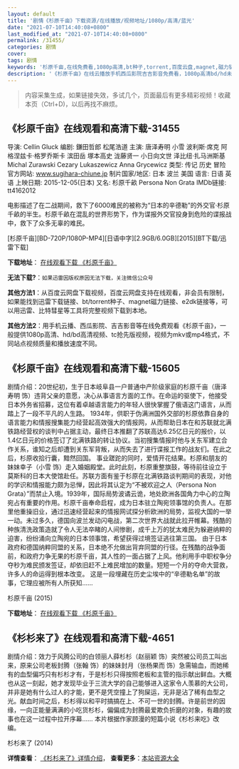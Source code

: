 ```yaml
---
layout: default
title: '剧情《杉原千亩》下载资源/在线播放/视频地址/1080p/高清/蓝光'
date: "2021-07-10T14:40:08+0800"
last_modified_at: "2021-07-10T14:40:08+0800"
permalink: /31455/
categories: 剧情
cover:
tags: 剧情
keywords: '杉原千亩,在线免费看,1080p高清,bt种子,torrent,百度云盘,magnet,磁力链,迅雷下载资源'
description: '《杉原千亩》在线云播放手机西瓜影院吉吉影音免费看，1080p高清bd/hd未删减完整版和tc抢先枪版，mkv/mp4格式，附带bt/torrent种子、magnet/磁力链、百度云盘、网盘资源迅雷下载链接'
---
```


>内容采集生成，如果链接失效，多试几个，页面最后有更多精彩视频！收藏本页（Ctrl+D)，以后再找不麻烦。


## 《杉原千亩》在线观看和高清下载-31455

导演: Cellin Gluck 编剧: 鎌田哲郎 松尾浩道 主演: 唐泽寿明 小雪 波利斯·席克 阿格涅兹卡·格罗乔斯卡 滨田岳 塚本高史 泷藤贤一 小日向文世 泽比纽·扎马洲斯基 Michal Zurawski Cezary Lukaszewicz Anna Grycewicz 类型: 传记 历史 冒险 官方网站: www.sugihara-chiune.jp 制片国家/地区: 日本 波兰 美国 语言: 日语 英语 上映日期: 2015-12-05(日本) 又名: 杉原千畝 Persona Non Grata IMDb链接: tt4162012

电影描述了在二战期间，救下了6000难民的被称为“日本的辛德勒”的外交官·杉原千畝的半生。杉原千畝在混乱的世界形势下，作为谍报外交官投身到危险的谍报战中，救下了众多无辜的难民。


[杉原千亩][BD-720P/1080P-MP4][日语中字][2.9GB/6.0GB][2015][BT下载/迅雷下载]

**下载地址**： [在线观看下载 《杉原千亩》](https://www.btdx8.com/torrent/persona_non_grata_2015.html) 


**无法下载?**：`如果迅雷因版权原因无法下载，关注微信公众号 `

**其他方法1**：从百度云网盘下载视频，百度云网盘支持在线观看，非会员有限制，如果能找到迅雷下载链接、bt/torrent种子、magnet磁力链接、e2dk链接等，可以用迅雷、比特彗星等工具将完整视频下载到本地。

**其他方法2**：用手机云播、西瓜影院、吉吉影音等在线免费观看《杉原千亩》，一般提供1080p高清、hd/bd高清视频、tc抢先版视频，视频为mkv或mp4格式，不同站点视频质量和播放速度不同。


## 《杉原千亩》在线观看和高清下载-15605

剧情介绍：20世纪初，生于日本岐阜县一户普通中产阶级家庭的杉原千亩（唐泽寿明 饰）违背父亲的意愿，决心从事语言方面的工作。在命运的驱使下，他接受日本外务省招募，这位有着卓越语言能力的年轻人很快掌握了俄语这门语言，从而踏上了一段不平凡的人生路。   1934年，供职于伪满洲国外交部的杉原依靠自身的语言能力和情报搜集能力经营起高效强大的情报网，从而帮助日本在和苏联就北满铁路经营权的谈判中占据主动，最终日本推翻了苏联高达6.25亿日元的报价，以1.4亿日元的价格签订了北满铁路的转让协议。当初搜集情报时他与关东军建立合作关系，谁知之后却遭到关东军背叛，从而失去了进行谍报工作的战友们。在此之后，杉原收拾行囊，黯然回国。   事业蹉跎的同时，爱情开花结果。杉原和朋友的妹妹幸子（小雪 饰）走入婚姻殿堂。此时此刻，杉原重整旗鼓，等待前往设立于莫斯科的日本大使馆赴任。苏联方面有鉴于杉原在北满铁路谈判期间的表现，对他的学识和情报能力颇为忌惮，因此将其认定为“不被欢迎之人（Persona Non Grata）”而禁止入境。1939年，国际局势波谲云诡，地处欧洲各国角力中心的立陶宛占有重要的作用。杉原千亩奉命启程，成为日本驻立陶宛领事馆的负责人。在那里他重操旧业，通过迅速经营起来的情报网试探分析欧洲的局势，监视大国的一举一动。未过多久，德国向波兰发动闪电战，第二次世界大战就此拉开帷幕。残酷的种族清洗政策造就了令人无法卒睹的人间惨剧，成千上万的犹太难民为躲避纳粹的迫害，纷纷涌向立陶宛的日本领事馆，希望获得过境签证逃往第三国。   由于日本政府和德国纳粹同盟的关系，日本绝不允做出背弃同盟的行径。在残酷的战争面前，和政府力争无果的杉原千亩，其人性的一面占据了上风。他利用手中职权争分夺秒为难民颁发签证，却依旧赶不上难民增加的数量。短短一个月的夺命大营救，许多人的命运得到根本改变。   这是一段埋藏在历史尘埃中的“辛德勒名单”的故事，它理应被所有人所获知……


杉原千亩 (2015)

**下载地址**： [在线观看下载 《杉原千亩》](https://www.btbtdy.me/btdy/dy4508.html) 


## 《杉杉来了》在线观看和高清下载-4651

剧情介绍：效力于风腾公司的白领丽人薛杉杉（赵丽颖 饰）突然被公司员工叫出来，原来公司老板封腾（张翰 饰）的妹妹封月（张杨果而 饰）急需输血，而她稀有的血型偏巧只有杉杉才有，于是杉杉只得按照老板和主管的指示献出鲜血。大概也从这一刻起，她才发现毕业于三流大学的自己能够进入这家令人羡慕的大公司，并非是她有什么过人的才能，更不是凭空撞上了狗屎运，无非是沾了稀有血型之光。献血时间之后，杉杉得以和平时搞搞在上、不可一世的封腾。许是前世的因缘，一向正能量满满的小吃货杉杉，偏偏成为封腾最爱欺负折磨的对象，有趣的故事也在这一过程中拉开序幕…… 本片根据作家顾漫的短篇小说《杉杉来吃》改编。


杉杉来了 (2014)

**详情查看**： [《杉杉来了》详情介绍](/movie/4651/)， **查看更多**：[本站资源大全](/movie/t/all/)

